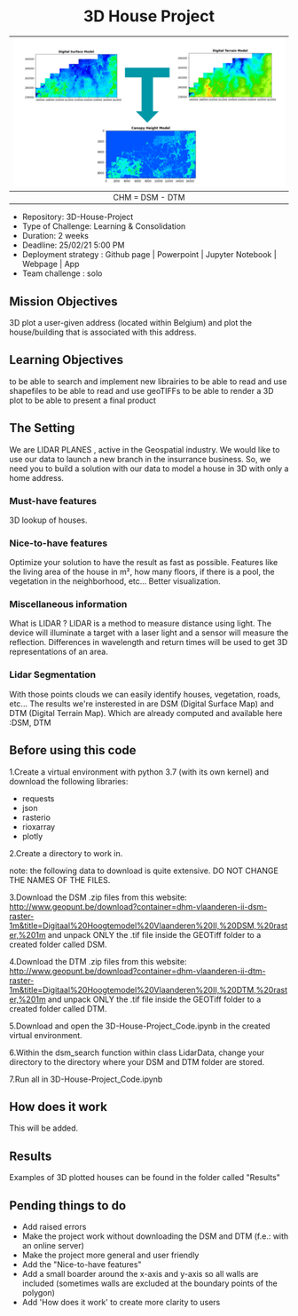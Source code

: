 <h1 align="center"> <strong>3D House Project</strong> </h1>

| ![](Images/CHM_example.png) |
|:-:|
| CHM = DSM - DTM |

- Repository: 3D-House-Project
- Type of Challenge: Learning & Consolidation
- Duration: 2 weeks
- Deadline: 25/02/21 5:00 PM
- Deployment strategy : Github page | Powerpoint | Jupyter Notebook | Webpage | App
- Team challenge : solo

## Mission Objectives
3D plot a user-given address (located within Belgium) and plot the house/building that is associated with this address.

## Learning Objectives

to be able to search and implement new librairies
to be able to read and use shapefiles
to be able to read and use geoTIFFs
to be able to render a 3D plot
to be able to present a final product

## The Setting

We are LIDAR PLANES , active in the Geospatial industry. We would like to use our data to launch a new branch in the insurrance business. So, we need you to build a solution with our data to model a house in 3D with only a home address.

### Must-have features

3D lookup of houses.

### Nice-to-have features

Optimize your solution to have the result as fast as possible.
Features like the living area of the house in m², how many floors, if there is a pool, the vegetation in the neighborhood, etc...
Better visualization.

### Miscellaneous information

What is LIDAR ?
LIDAR is a method to measure distance using light. The device will illuminate a target with a laser light and a sensor will measure the reflection. Differences in wavelength and return times will be used to get 3D representations of an area.


### Lidar Segmentation

With those points clouds we can easily identify houses, vegetation, roads, etc...
The results we're insterested in are DSM (Digital Surface Map) and DTM (Digital Terrain Map).
Which are already computed and available here :DSM, DTM

## Before using this code

1.Create a virtual environment with python 3.7 (with its own kernel) and download the following libraries:

- requests
- json
- rasterio
- rioxarray
- plotly

2.Create a directory to work in.

note: the following data to download is quite extensive. DO NOT CHANGE THE NAMES OF THE FILES.

3.Download the DSM .zip files from this website: http://www.geopunt.be/download?container=dhm-vlaanderen-ii-dsm-raster-1m&title=Digitaal%20Hoogtemodel%20Vlaanderen%20II,%20DSM,%20raster,%201m
and unpack ONLY the .tif file inside the GEOTiff folder to a created folder called DSM.

4.Download the DTM .zip files from this website: http://www.geopunt.be/download?container=dhm-vlaanderen-ii-dtm-raster-1m&title=Digitaal%20Hoogtemodel%20Vlaanderen%20II,%20DTM,%20raster,%201m
and unpack ONLY the .tif file inside the GEOTiff folder to a created folder called DTM.

5.Download and open the 3D-House-Project_Code.ipynb in the created virtual environment.

6.Within the dsm_search function within class LidarData, change your directory to the directory where your DSM and DTM folder are stored.

7.Run all in 3D-House-Project_Code.ipynb

## How does it work

This will be added.

## Results

Examples of 3D plotted houses can be found in the folder called "Results"

## Pending things to do

- Add raised errors
- Make the project work without downloading the DSM and DTM (f.e.: with an online server)
- Make the project more general and user friendly
- Add the "Nice-to-have features"
- Add a small boarder around the x-axis and y-axis so all walls are included (sometimes walls are excluded at the boundary points of the polygon)
- Add 'How does it work' to create more clarity to users
